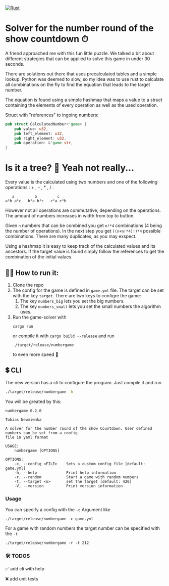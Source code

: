 [![Rust](https://github.com/Newmi1988/numbergame/actions/workflows/rust.yml/badge.svg)](https://github.com/Newmi1988/numbergame/actions/workflows/rust.yml)
# Solver for the number round of the show countdown ⏱

A friend approached me with this fun little puzzle. We talked a bit about different strategies that can be applied to solve this game in under 30 seconds.

There are solutions out there that uses precalculated tables and a simple lookup. Python was deemed to slow, so my idea was to use rust to calculate all combinations on the fly to find the equation that leads to the target number.

The equation is found using a simple hashmap that maps a value to a struct containing the elements of every operation as well as the used operation. 

Struct with "references" to ingoing numbers:
```rust
pub struct CalculatedNumber<'game> {
    pub value: u32,
    pub left_element: u32,
    pub right_element: u32,
    pub operation: &'game str,
}
```

# Is it a tree? 🌴 Yeah not really...
Every value is the calculated using two numbers and one of the following operations : + , - , * , / .
```
   a         b         c 
a°b a°c   b°a b°c   c°a c°b
```
However not all operations are commutative, depending on the operations. The amount of numbers increases in width from top to button.

Given ```n``` numbers that can be combined you get ```n!*4``` combinations (4 being the number of operations). In the next step you get ```((n+n!*4)!)*4``` possible combinations. There are many duplicates, as you may exspect. 

Using a hashmap it is easy to keep track of the calculated values and its ancestors. If the target value is found simply follow the references to get the combination of the initial values.

## 🏃‍♀️ How to run it:
1. Clone the repo
2. The config for the game is defined in ```game.yml``` file. The target can be set with the key ```target```. There are two keys to configre the game:
    1. The key ```numbers_big``` lets you set the big numbers. 
    2. The key ```numbers_small``` lets you set the small numbers the algorithm uses.
4. Run the game-solver with 
    ```
    cargo run
    ```
    or compile it with ```cargo build --release``` and run 
    ```
    ./target/release/numbergame
    ```
    to even more speed 🚀

## 💲 CLI
The new version has a cli to configure the program. Just compile it and run 
```bash
./target/release/numbergame -h
```
You will be greated by this:
```
numbergame 0.2.0

Tobias Newmiwaka

A solver for the number round of the show Countdown. User defined numbers can be set from a config
file in yaml format

USAGE:
    numbergame [OPTIONS]

OPTIONS:
    -c, --config <FILE>    Sets a custom config file [default: game.yml]
    -h, --help             Print help information
    -r, --random           Start a game with random numbers
    -t, --target <n>       set the target [default: 420]
    -V, --version          Print version information
```

### Usage
You can specify a config with the ```-c``` Argument like
```
./target/release/numbergame -c game.yml
```
For a game with random numbers the target number can be specified with the ```-t```
```
./target/release/numbergame -r -t 212
```

### 🛠 TODOS
✅ add cli with help

❌ add unit tests 
